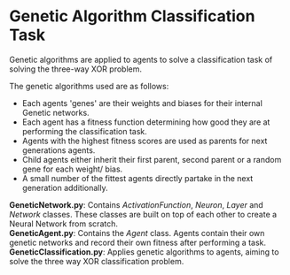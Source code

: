 # Genetic Algorithm Classification Task
Genetic algorithms are applied to agents to solve a classification task of solving the three-way XOR problem.

The genetic algorithms used are as follows:
- Each agents 'genes' are their weights and biases for their internal Genetic networks.
- Each agent has a fitness function determining how good they are at performing the classification task.
- Agents with the highest fitness scores are used as parents for next generations agents.
- Child agents either inherit their first parent, second parent or a random gene for each weight/ bias.
- A small number of the fittest agents directly partake in the next generation additionally.

**GeneticNetwork.py**: Contains _ActivationFunction_, _Neuron_, _Layer_ and _Network_ classes. These classes are built on top of each other to create a Neural Network from scratch.  
**GeneticAgent.py**: Contains the _Agent_ class. Agents contain their own genetic networks and record their own fitness after performing a task.  
**GeneticClassification.py**: Applies genetic algorithms to agents, aiming to solve the three way XOR classification problem.  